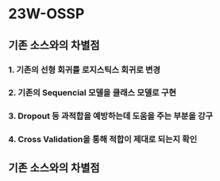 # 23W-OSSP

## 기존 소스와의 차별점
### 1. 기존의 선형 회귀를 로지스틱스 회귀로 변경


### 2. 기존의 Sequencial 모델을 클래스 모델로 구현


### 3. Dropout 등 과적합을 예방하는데 도움을 주는 부분을 강구


### 4. Cross Validation을 통해 적합이 제대로 되는지 확인


## 기존 소스와의 차별점
